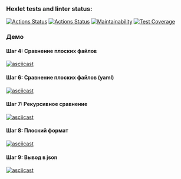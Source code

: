 ### Hexlet tests and linter status:
[![Actions Status](https://github.com/Marcelinka/frontend-project-46/actions/workflows/hexlet-check.yml/badge.svg)](https://github.com/Marcelinka/frontend-project-46/actions) [![Actions Status](https://github.com/Marcelinka/frontend-project-46/actions/workflows/nodejs.yml/badge.svg)](https://github.com/Marcelinka/frontend-project-46/actions) [![Maintainability](https://api.codeclimate.com/v1/badges/a2661b39379db6907538/maintainability)](https://codeclimate.com/github/Marcelinka/frontend-project-46/maintainability) [![Test Coverage](https://api.codeclimate.com/v1/badges/a2661b39379db6907538/test_coverage)](https://codeclimate.com/github/Marcelinka/frontend-project-46/test_coverage)

### Демо

#### Шаг 4: Сравнение плоских файлов

[![asciicast](https://asciinema.org/a/NVT0FOM3bh9nZYynXXu1TfXkG.svg)](https://asciinema.org/a/NVT0FOM3bh9nZYynXXu1TfXkG)

#### Шаг 6: Сравнение плоских файлов (yaml)

[![asciicast](https://asciinema.org/a/jJKCCXxYBJNEWhWMEGJsZksWy.svg)](https://asciinema.org/a/jJKCCXxYBJNEWhWMEGJsZksWy)

#### Шаг 7: Рекурсивное сравнение

[![asciicast](https://asciinema.org/a/AgdpMbNbAJzVJBRN0Ob7H5Zo8.svg)](https://asciinema.org/a/AgdpMbNbAJzVJBRN0Ob7H5Zo8)

#### Шаг 8: Плоский формат

[![asciicast](https://asciinema.org/a/0ONfeetvuDqE7JiyjixniuZ4e.svg)](https://asciinema.org/a/0ONfeetvuDqE7JiyjixniuZ4e)

#### Шаг 9: Вывод в json

[![asciicast](https://asciinema.org/a/VCHtjAxKo6A98X3XTMezLFQIw.svg)](https://asciinema.org/a/VCHtjAxKo6A98X3XTMezLFQIw)